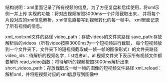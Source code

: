 结构说明：xml里面记录了所有视频的信息。为了方便复盘和后续使用，将xml示例一并上传
实现的功能：将对应视频按照3000ms一个片段截取出来，
并将每个片段对应的xml信息解析，xml信息直接写到视频转化的每一帧中。
xml里面记录了所有视频的信息。

xml_root:xml文件的路径
video_path：存放videos的文件夹路径
save_path:存放解析后的videos（所有video按照3000ms为一个短视频进行截取，
		  每个短视频放到一个文件夹下。文件夹下的短视频截取成一帧一帧的图像形式）的文件夹路径
video_ids：待解析的视频名字，list或者all。all视频文件夹下表示所有视频文件都要解析
read_video函数：将待解析的视频按照3000ms解析出来
short_videos_path：存放截取成一帧一帧的图像的短视频文件路径
xml_reload：解析xml，并将短视频对应的xml信息写到图像中